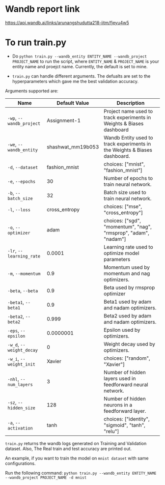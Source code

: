 # Wandb report link
https://api.wandb.ai/links/arunangshudutta218-iitm/fjeyu4w5

# To run train.py

- Do ```python train.py --wandb_entity ENTITY_NAME --wandb_project PROJECT_NAME``` to run the script, where ```ENTITY_NAME``` & ```PROJECT_NAME``` is your entity name and proejct name. Currently, the default is set to mine.

- ```train.py``` can handle different arguments. The defualts are set to the hyperparameters which gave me the best validation accuracy.
     
 Arguments supported are:
     
| Name | Default Value | Description |
| --- | ------------- | ----------- |
| `-wp`, `--wandb_project` | Assignment-1 | Project name used to track experiments in Weights & Biases dashboard |
| `-we`, `--wandb_entity` | shashwat_mm19b053  | Wandb Entity used to track experiments in the Weights & Biases dashboard. |
| `-d`, `--dataset` | fashion_mnist | choices:  ["mnist", "fashion_mnist"] |
| `-e`, `--epochs` | 30 |  Number of epochs to train neural network.|
| `-b`, `--batch_size` | 32 | Batch size used to train neural network. | 
| `-l`, `--loss` | cross_entropy | choices:  ["mse", "cross_entropy"] |
| `-o`, `--optimizer` | adam | choices:  ["sgd", "momentum", "nag", "rmsprop", "adam", "nadam"] | 
| `-lr`, `--learning_rate` | 0.0001 | Learning rate used to optimize model parameters | 
| `-m`, `--momentum` | 0.9 | Momentum used by momentum and nag optimizers. |
| `-beta`, `--beta` | 0.9 | Beta used by rmsprop optimizer | 
| `-beta1`, `--beta1` | 0.9 | Beta1 used by adam and nadam optimizers. | 
| `-beta2`, `--beta2` | 0.999 | Beta2 used by adam and nadam optimizers. |
| `-eps`, `--epsilon` | 0.0000001 | Epsilon used by optimizers. |
| `-w_d`, `--weight_decay` | 0 | Weight decay used by optimizers. |
| `-w_i`, `--weight_init` | Xavier | choices:  ["random", "Xavier"] | 
| `-nhl`, `--num_layers` | 3 | Number of hidden layers used in feedforward neural network. | 
| `-sz`, `--hidden_size` | 128 | Number of hidden neurons in a feedforward layer. |
| `-a`, `--activation` | tanh | choices:  ["identity", "sigmoid", "tanh", "relu"] |

```train.py``` returns the wandb logs generated on Training and Validation dataset. Also, The Real train and test accuracy are printed out.

An example, if you want to train the model on ```mnist dataset``` with same configurations.

Run the following command: ```python train.py --wandb_entity ENTITY_NAME --wandb_project PROJECT_NAME -d mnist```
